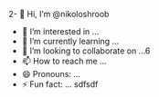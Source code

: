 2- 👋 Hi, I’m @nikoloshroob
- 👀 I’m interested in ...
- 🌱 I’m currently learning ...
- 💞️ I’m looking to collaborate on ...6
- 📫 How to reach me ...
- 😄 Pronouns: ...
- ⚡ Fun fact: ...
sdfsdf

<!---
nikoloshroob/nikoloshroob is a ✨ special ✨ repository because its `README.md` (this file) appears on your GitHub profile.
You can click the Preview link to take a look at your changes.
--->
